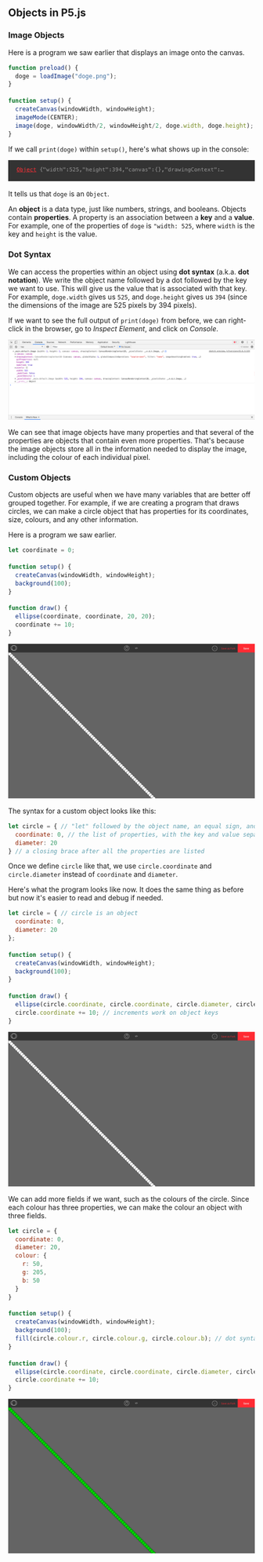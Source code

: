 ## Objects in P5.js

### Image Objects

Here is a program we saw earlier that displays an image onto the canvas.

```js
function preload() {
  doge = loadImage("doge.png");
}

function setup() {
  createCanvas(windowWidth, windowHeight);
  imageMode(CENTER);
  image(doge, windowWidth/2, windowHeight/2, doge.width, doge.height);
}
```

If we call `print(doge)` within `setup()`, here's what shows up in the console:

![](../Images/Print_1.png)

It tells us that `doge` is an `Object`. 

An **object** is a data type, just like numbers, strings, and booleans. Objects contain **properties**. A property is an association between a **key** and a **value**. For example, one of the properties of `doge` is `"width: 525`, where `width` is the key and `height` is the value.

### Dot Syntax

We can access the properties within an object using **dot syntax** (a.k.a. **dot notation**). We write the object name followed by a dot followed by the key we want to use. This will give us the value that is associated with that key. For example, `doge.width` gives us `525`, and `doge.height` gives us `394` (since the dimensions of the image are 525 pixels by 394 pixels).

If we want to see the full output of `print(doge)` from before, we can right-click in the browser, go to *Inspect Element*, and click on *Console*.

![](../Images/Print_2.png)

We can see that image objects have many properties and that several of the properties are objects that contain even more properties. That's because the image objects store all in the information needed to display the image, including the colour of each individual pixel. 

### Custom Objects

Custom objects are useful when we have many variables that are better off grouped together. For example, if we are creating a program that draws circles, we can make a circle object that has properties for its coordinates, size, colours, and any other information.

Here is a program we saw earlier.

```js
let coordinate = 0;

function setup() {
  createCanvas(windowWidth, windowHeight);
  background(100);
}
  
function draw() {
  ellipse(coordinate, coordinate, 20, 20); 
  coordinate += 10; 
}
```

![](../Images/Circle_Trail.png)

The syntax for a custom object looks like this:

```js
let circle = { // "let" followed by the object name, an equal sign, and an opening brace
  coordinate: 0, // the list of properties, with the key and value separated by a colon
  diameter: 20 
} // a closing brace after all the properties are listed
```

Once we define `circle` like that, we use `circle.coordinate` and `circle.diameter` instead of `coordinate` and `diameter`.

Here's what the program looks like now. It does the same thing as before but now it's easier to read and debug if needed.

```js
let circle = { // circle is an object 
  coordinate: 0,
  diameter: 20
};

function setup() {
  createCanvas(windowWidth, windowHeight);
  background(100);
}
  
function draw() {
  ellipse(circle.coordinate, circle.coordinate, circle.diameter, circle.diameter); // dot syntax is used to get the values in the circle object
  circle.coordinate += 10; // increments work on object keys
}
```

![](../Images/Circle_Trail.png)

We can add more fields if we want, such as the colours of the circle. Since each colour has three properties, we can make the colour an object with three fields. 

```js
let circle = {
  coordinate: 0,
  diameter: 20,
  colour: {
    r: 50,
    g: 205,
    b: 50
  }
}

function setup() {
  createCanvas(windowWidth, windowHeight);
  background(100);
  fill(circle.colour.r, circle.colour.g, circle.colour.b); // dot syntax looks like this when you have an object inside an object
}
  
function draw() {
  ellipse(circle.coordinate, circle.coordinate, circle.diameter, circle.diameter); 
  circle.coordinate += 10; 
}
```

![](../Images/Circle_Trail_2.png)
